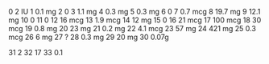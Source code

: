 0 2 IU
1 0.1 mg
2 0
3 1.1 mg
4 0.3 mg
5 0.3 mg
6 0
7 0.7 mcg
8 19.7 mg
9 12.1 mg
10 0
11 0
12 16 mcg
13 1.9 mcg
14 12 mg
15 0
16 21 mcg
17 100 mcg
18 30 mcg
19 0.8 mg
20 23 mg
21 0.2 mg
22 4.1 mcg
23 57 mg
24 421 mg
25 0.3 mcg
26 6 mg
27 ?
28 0.3 mg
29 20 mg
30 0.07g

31 2
32 17
33 0.1